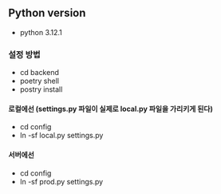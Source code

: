 ## Python version 
- python 3.12.1

### 설정 방법
- cd backend
- poetry shell
- postry install

#### 로컬에선 (settings.py 파일이 실제로 local.py 파일을 가리키게 된다)
- cd config
- ln -sf local.py settings.py

#### 서버에선
- cd config
- ln -sf prod.py settings.py